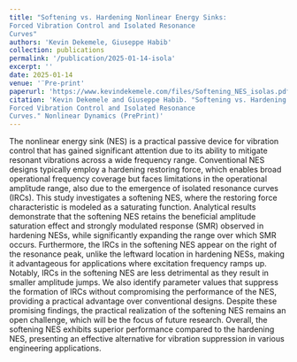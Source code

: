 ```yaml
---
title: "Softening vs. Hardening Nonlinear Energy Sinks:
Forced Vibration Control and Isolated Resonance
Curves"
authors: 'Kevin Dekemele, Giuseppe Habib'
collection: publications
permalink: '/publication/2025-01-14-isola'
excerpt: ''
date: 2025-01-14
venue: '¨Pre-print'
paperurl: 'https://www.kevindekemele.com/files/Softening_NES_isolas.pdf'
citation: 'Kevin Dekemele and Giuseppe Habib. "Softening vs. Hardening Nonlinear Energy Sinks:
Forced Vibration Control and Isolated Resonance
Curves." Nonlinear Dynamics (PrePrint)'
---
```


The nonlinear energy sink (NES) is a practical passive device for vibration
control that has gained significant attention due to its ability to
mitigate resonant vibrations across a wide frequency range. Conventional
NES designs typically employ a hardening restoring force, which enables
broad operational frequency coverage but faces limitations in the operational
amplitude range, also due to the emergence of isolated resonance
curves (IRCs). This study investigates a softening NES, where the restoring
force characteristic is modeled as a saturating function. Analytical
results demonstrate that the softening NES retains the beneficial amplitude
saturation effect and strongly modulated response (SMR) observed in
hardening NESs, while significantly expanding the range over which SMR
occurs. Furthermore, the IRCs in the softening NES appear on the right of
the resonance peak, unlike the leftward location in hardening NESs, making
it advantageous for applications where excitation frequency ramps up.
Notably, IRCs in the softening NES are less detrimental as they result in
smaller amplitude jumps. We also identify parameter values that suppress
the formation of IRCs without compromising the performance of the NES,
providing a practical advantage over conventional designs. Despite these
promising findings, the practical realization of the softening NES remains
an open challenge, which will be the focus of future research. Overall,
the softening NES exhibits superior performance compared to the hardening
NES, presenting an effective alternative for vibration suppression in
various engineering applications.